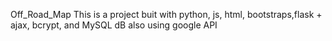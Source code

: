 Off_Road_Map
This is a project buit with python, js, html, bootstraps,flask + ajax, bcrypt, and MySQL dB
also using google API
